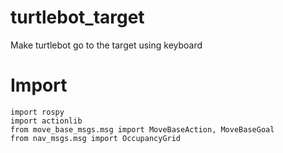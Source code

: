 # turtlebot_target
Make turtlebot go to the target using keyboard

# Import
    
    import rospy
    import actionlib
    from move_base_msgs.msg import MoveBaseAction, MoveBaseGoal
    from nav_msgs.msg import OccupancyGrid
